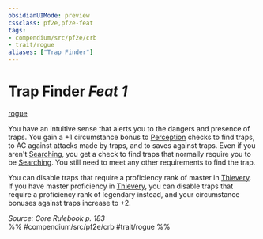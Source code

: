 ```yaml
---
obsidianUIMode: preview
cssclass: pf2e,pf2e-feat
tags:
- compendium/src/pf2e/crb
- trait/rogue
aliases: ["Trap Finder"]
---
```

# Trap Finder  *Feat 1*  
[rogue](/rules/traits/rogue.md)  


You have an intuitive sense that alerts you to the dangers and presence of traps. You gain a +1 circumstance bonus to [Perception](/compendium/skills.md#Perception) checks to find traps, to AC against attacks made by traps, and to saves against traps. Even if you aren't [Searching](/rules/actions/search.md), you get a check to find traps that normally require you to be [Searching](/rules/actions/search.md). You still need to meet any other requirements to find the trap.

You can disable traps that require a proficiency rank of master in [Thievery](/compendium/skills.md#Thievery). If you have master proficiency in [Thievery](/compendium/skills.md#Thievery), you can disable traps that require a proficiency rank of legendary instead, and your circumstance bonuses against traps increase to +2.

*Source: Core Rulebook p. 183*  
%% #compendium/src/pf2e/crb #trait/rogue %%